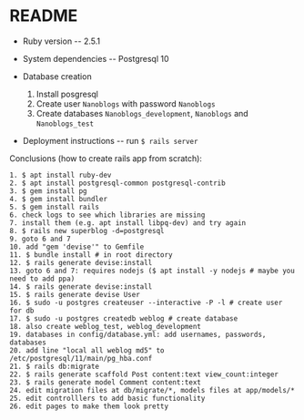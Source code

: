 # README

* Ruby version -- 2.5.1

* System dependencies -- Postgresql 10

* Database creation

    1. Install posgresql
    2. Create user `Nanoblogs` with password `Nanoblogs`
    3. Create databases `Nanoblogs_development`, `Nanoblogs` and `Nanoblogs_test`

* Deployment instructions
    -- run `$ rails server`


Conclusions (how to create rails app from scratch):

    1. $ apt install ruby-dev
    2. $ apt install postgresql-common postgresql-contrib
    3. $ gem install pg
    4. $ gem install bundler
    5. $ gem install rails
    6. check logs to see which libraries are missing
    7. install them (e.g. apt install libpq-dev) and try again
    8. $ rails new superblog -d=postgresql
    9. goto 6 and 7
    10. add "gem 'devise'" to Gemfile
    11. $ bundle install # in root directory
    12. $ rails generate devise:install
    13. goto 6 and 7: requires nodejs ($ apt install -y nodejs # maybe you need to add ppa)
    14. $ rails generate devise:install
    15. $ rails generate devise User
    16. $ sudo -u postgres createuser --interactive -P -l # create user for db
    17. $ sudo -u postgres createdb weblog # create database
    18. also create weblog_test, weblog_development
    19. databases in config/database.yml: add usernames, passwords, databases
    20. add line "local all weblog md5" to /etc/postgresql/11/main/pg_hba.conf
    21. $ rails db:migrate
    22. $ rails generate scaffold Post content:text view_count:integer
    23. $ rails generate model Comment content:text
    24. edit migration files at db/migrate/*, models files at app/models/*
    25. edit controlllers to add basic functionality
    26. edit pages to make them look pretty
